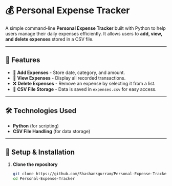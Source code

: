 # 💰 Personal Expense Tracker

A simple command-line **Personal Expense Tracker** built with Python to help users manage their daily expenses efficiently. It allows users to **add, view, and delete expenses** stored in a CSV file. 

---

## 🚀 Features

- 📅 **Add Expenses** - Store date, category, and amount.
- 📜 **View Expenses** - Display all recorded transactions.
- ❌ **Delete Expenses** - Remove an expense by selecting it from a list.
- 💾 **CSV File Storage** - Data is saved in `expenses.csv` for easy access.

---

## 🛠️ Technologies Used

- **Python** (for scripting)
- **CSV File Handling** (for data storage)

---

## 🔧 Setup & Installation

1. **Clone the repository**  
   ```sh
   git clone https://github.com/Shashankgurram/Personal-Expense-Tracker.git
   cd Personal-Expense-Tracker
